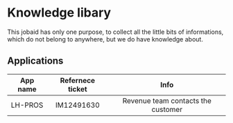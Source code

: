# Knowledge libary

This jobaid has only one purpose, to collect all the little bits of informations, which do not belong to anywhere, but we do have knowledge about.

## Applications

| App name | Refernece ticket |                Info                |
| :------: | :--------------: | :--------------------------------: |
| LH-PROS  |    IM12491630    | Revenue team contacts the customer |
